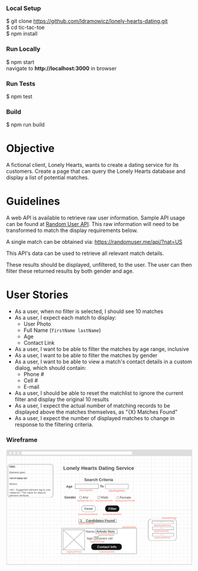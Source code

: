 ### Local Setup
$ git clone https://github.com/ldramowicz/lonely-hearts-dating.git <br>
$ cd tic-tac-toe\
$ npm install

### Run Locally
$ npm start\
navigate to **http://localhost:3000** in browser

### Run Tests
$ npm test

### Build
$ npm run build


Objective
=========
A fictional client, Lonely Hearts, wants to create a dating service for its customers. Create a page that can query the Lonely Hearts database and display a list of potential matches.


Guidelines
=========
A web API is available to retrieve raw user information. Sample API usage can be found at [Random User API](https://randomuser.me/documentation#howto).
This raw information will need to be transformed to match the display requirements below.

A single match can be obtained via: <https://randomuser.me/api/?nat=US>

This API's data can be used to retrieve all relevant match details.

These results should be displayed, unfiltered, to the user. The user can then filter these returned results by both gender and age.


User Stories
============
* As a user, when no filter is selected, I should see 10 matches
* As a user, I expect each match to display:
    * User Photo
    * Full Name (`firstName lastName`)
    * Age
    * Contact Link
* As a user, I want to be able to filter the matches by age range, inclusive
* As a user, I want to be able to filter the matches by gender
* As a user, I want to be able to view a match's contact details in a custom dialog, which should contain:
    * Phone #
    * Cell #
    * E-mail
* As a user, I should be able to reset the matchlist to ignore the current filter and display the original 10 results
* As a user, I expect the actual number of matching records to be displayed above the matches themselves, as "{X} Matches Found"
* As a user, I expect the number of displayed matches to change in response to the filtering criteria.

### Wireframe

![Wireframe.](wireframe.png)

